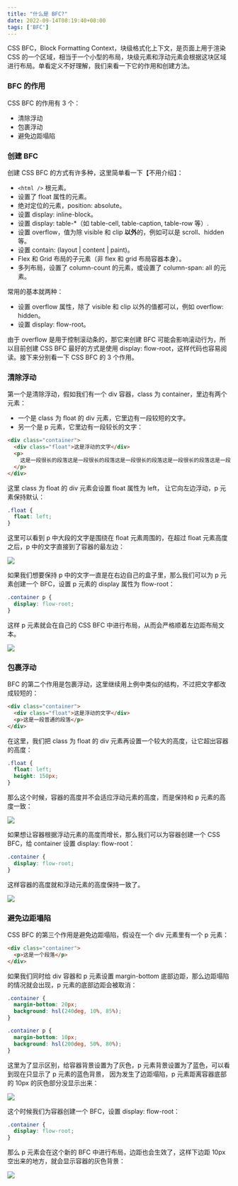 ```yaml
---
title: "什么是 BFC?"
date: 2022-09-14T08:19:40+08:00
tags: ['BFC']
---
```


CSS BFC，Block Formatting Context，块级格式化上下文，是页面上用于渲染 CSS 的一个区域，相当于一个小型的布局，块级元素和浮动元素会根据这块区域进行布局。单看定义不好理解，我们来看一下它的作用和创建方法。

### BFC 的作用

CSS BFC 的作用有 3 个：

- 清除浮动
- 包裹浮动
- 避免边距塌陷

### 创建 BFC

创建 CSS BFC 的方式有许多种，这里简单看一下【不用介绍】：

- `<html />` 根元素。
- 设置了 float 属性的元素。
- 绝对定位的元素，position: absolute。
- 设置 display: inline-block。
- 设置 display: table-*（如 table-cell, table-caption, table-row 等）.
- 设置 overflow，值为除 visible 和 clip **以外**的，例如可以是 scroll、hidden 等。
- 设置 contain: (layout | content | paint)。
- Flex 和 Grid 布局的子元素（非 flex 和 grid 布局容器本身）。
- 多列布局，设置了 column-count 的元素，或设置了 column-span: all 的元素。

常用的基本就两种：

- 设置 overflow 属性，除了 visible 和 clip 以外的值都可以，例如 overflow: hidden。
- 设置 display: flow-root。

由于 overflow 是用于控制滚动条的，那它来创建 BFC 可能会影响滚动行为，所以目前创建 CSS BFC 最好的方式是使用 display: flow-root，这样代码也容易阅读。接下来分别看一下 CSS BFC 的 3 个作用。

### 清除浮动

第一个是清除浮动，假如我们有一个 div 容器，class 为 container，里边有两个元素：

- 一个是 class 为 float 的 div 元素，它里边有一段较短的文字。
- 另一个是 p 元素，它里边有一段较长的文字：

```html
<div class="container">
  <div class="float">这是浮动的文字</div>
  <p>
    这是一段很长的段落这是一段很长的段落这是一段很长的段落这是一段很长的段落这是一段很长的段落这是一段很长的段落这是一段很长的段落这是一段很长的段落这是一段很长的段落这是一段很长的段落这是一段很长的段落这是一段很长的段落这是一段很长的段落这是一段很长的段落这是一段很长的段落
  </p>
</div>
```

这里 class 为 float 的 div 元素会设置 float 属性为 left， 让它向左边浮动，p 元素保持默认：

```css
.float {
  float: left;
}
```

这里可以看到 p 中大段的文字是围绕在 float 元素周围的，在超过 float 元素高度之后，p 中的文字直接到了容器的最左边：

<img src="/imgs/notes/01.png" />

如果我们想要保持 p 中的文字一直是在右边自己的盒子里，那么我们可以为 p 元素创建一个 BFC，设置 p 元素的 display 属性为 flow-root：

```css
.container p {
  display: flow-root;
}
```

这样 p 元素就会在自己的 CSS BFC 中进行布局，从而会严格顺着左边距布局文本。

<img src="/imgs/notes/02.png" />

### 包裹浮动

BFC 的第二个作用是包裹浮动，这里继续用上例中类似的结构，不过把文字都改成较短的：

```html
<div class="container">
  <div class="float">这是浮动的文字</div>
  <p>这是一段普通的段落</p>
</div>
```

在这里，我们把 class 为 float 的 div 元素再设置一个较大的高度，让它超出容器的高度：

```css
.float {
  float: left;
  height: 150px;
}
```

那么这个时候，容器的高度并不会适应浮动元素的高度，而是保持和 p 元素的高度一致：

<img src="/imgs/notes/03.png" />

如果想让容器根据浮动元素的高度而增长，那么我们可以为容器创建一个 CSS BFC，给 container 设置 display: flow-root：

```css
.container {
  display: flow-root;
}
```

这样容器的高度就和浮动元素的高度保持一致了。

<img src="/imgs/notes/04.png" />

### 避免边距塌陷

CSS BFC 的第三个作用是避免边距塌陷，假设在一个 div 元素里有一个 p 元素：

```html
<div class="container">
  <p>这是一个段落</p>
</div>
```

如果我们同时给 div 容器和 p 元素设置 margin-bottom 底部边距，那么边距塌陷的情况就会出现，p 元素的底部边距会被取消：

```css
.container {
  margin-bottom: 20px;
  background: hsl(240deg, 10%, 85%);
}

.container p {
  margin-bottom: 10px;
  background: hsl(200deg, 50%, 80%);
}
```

这里为了显示区别，给容器背景设置为了灰色，p 元素背景设置为了蓝色，可以看到现在只显示了 p 元素的蓝色背景， 因为发生了边距塌陷，p 元素距离容器底部的 10px 的灰色部分没显示出来：

<img src="/imgs/notes/05.png" />

这个时候我们为容器创建一个 BFC，设置 display: flow-root：

```css
.container {
  display: flow-root;
}
```

那么 p 元素会在这个新的 BFC 中进行布局，边距也会生效了，这样下边距 10px 空出来的地方，就会显示容器的灰色背景：

<img src="/imgs/notes/06.png" />